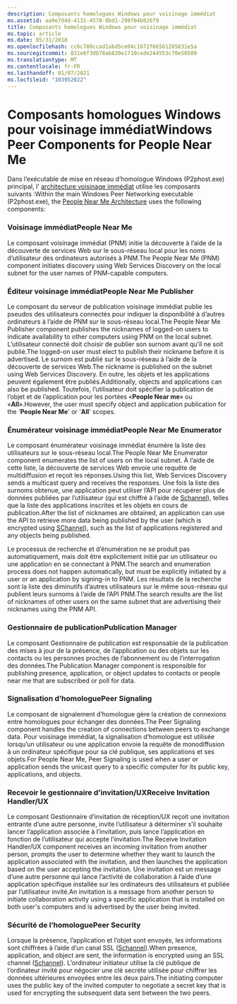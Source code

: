 ```yaml
---
description: Composants homologues Windows pour voisinage immédiat
ms.assetid: aa9e7d4d-4131-4578-8bd1-298f04b826f9
title: Composants homologues Windows pour voisinage immédiat
ms.topic: article
ms.date: 05/31/2018
ms.openlocfilehash: cc6c780ccad1abd5ce04c1672f66561285831e5a
ms.sourcegitcommit: 831e8f3db78ab820e1710cede244553c70e50500
ms.translationtype: MT
ms.contentlocale: fr-FR
ms.lasthandoff: 01/07/2021
ms.locfileid: "103952022"
---
```

# <a name="windows-peer-components-for-people-near-me"></a><span data-ttu-id="9bf1c-103">Composants homologues Windows pour voisinage immédiat</span><span class="sxs-lookup"><span data-stu-id="9bf1c-103">Windows Peer Components for People Near Me</span></span>

<span data-ttu-id="9bf1c-104">Dans l’exécutable de mise en réseau d’homologue Windows (P2phost.exe) principal, l' [architecture voisinage immédiat](people-near-me-architecture.md) utilise les composants suivants :</span><span class="sxs-lookup"><span data-stu-id="9bf1c-104">Within the main Windows Peer Networking executable (P2phost.exe), the [People Near Me Architecture](people-near-me-architecture.md) uses the following components:</span></span>

### <a name="people-near-me"></a><span data-ttu-id="9bf1c-105">Voisinage immédiat</span><span class="sxs-lookup"><span data-stu-id="9bf1c-105">People Near Me</span></span>

<span data-ttu-id="9bf1c-106">Le composant voisinage immédiat (PNM) initie la découverte à l’aide de la découverte de services Web sur le sous-réseau local pour les noms d’utilisateur des ordinateurs autorisés à PNM.</span><span class="sxs-lookup"><span data-stu-id="9bf1c-106">The People Near Me (PNM) component initiates discovery using Web Services Discovery on the local subnet for the user names of PNM-capable computers.</span></span>

### <a name="people-near-me-publisher"></a><span data-ttu-id="9bf1c-107">Éditeur voisinage immédiat</span><span class="sxs-lookup"><span data-stu-id="9bf1c-107">People Near Me Publisher</span></span>

<span data-ttu-id="9bf1c-108">Le composant du serveur de publication voisinage immédiat publie les pseudos des utilisateurs connectés pour indiquer la disponibilité à d’autres ordinateurs à l’aide de PNM sur le sous-réseau local.</span><span class="sxs-lookup"><span data-stu-id="9bf1c-108">The People Near Me Publisher component publishes the nicknames of logged-on users to indicate availability to other computers using PNM on the local subnet.</span></span> <span data-ttu-id="9bf1c-109">L’utilisateur connecté doit choisir de publier son surnom avant qu’il ne soit publié.</span><span class="sxs-lookup"><span data-stu-id="9bf1c-109">The logged-on user must elect to publish their nickname before it is advertised.</span></span> <span data-ttu-id="9bf1c-110">Le surnom est publié sur le sous-réseau à l’aide de la découverte de services Web.</span><span class="sxs-lookup"><span data-stu-id="9bf1c-110">The nickname is published on the subnet using Web Services Discovery.</span></span> <span data-ttu-id="9bf1c-111">En outre, les objets et les applications peuvent également être publiés.</span><span class="sxs-lookup"><span data-stu-id="9bf1c-111">Additionally, objects and applications can also be published.</span></span> <span data-ttu-id="9bf1c-112">Toutefois, l’utilisateur doit spécifier la publication de l’objet et de l’application pour les portées «**People Near me**» ou «**All**».</span><span class="sxs-lookup"><span data-stu-id="9bf1c-112">However, the user must specify object and application publication for the '**People Near Me**' or '**All**' scopes.</span></span>

### <a name="people-near-me-enumerator"></a><span data-ttu-id="9bf1c-113">Énumérateur voisinage immédiat</span><span class="sxs-lookup"><span data-stu-id="9bf1c-113">People Near Me Enumerator</span></span>

<span data-ttu-id="9bf1c-114">Le composant énumérateur voisinage immédiat énumère la liste des utilisateurs sur le sous-réseau local.</span><span class="sxs-lookup"><span data-stu-id="9bf1c-114">The People Near Me Enumerator component enumerates the list of users on the local subnet.</span></span> <span data-ttu-id="9bf1c-115">À l’aide de cette liste, la découverte de services Web envoie une requête de multidiffusion et reçoit les réponses.</span><span class="sxs-lookup"><span data-stu-id="9bf1c-115">Using this list, Web Services Discovery sends a multicast query and receives the responses.</span></span> <span data-ttu-id="9bf1c-116">Une fois la liste des surnoms obtenue, une application peut utiliser l’API pour récupérer plus de données publiées par l’utilisateur (qui est chiffré à l’aide de [Schannel](windows-vista-components-for-people-near-me.md)), telles que la liste des applications inscrites et les objets en cours de publication.</span><span class="sxs-lookup"><span data-stu-id="9bf1c-116">After the list of nicknames are obtained, an application can use the API to retrieve more data being published by the user (which is encrypted using [SChannel](windows-vista-components-for-people-near-me.md)), such as the list of applications registered and any objects being published.</span></span>

<span data-ttu-id="9bf1c-117">Le processus de recherche et d’énumération ne se produit pas automatiquement, mais doit être explicitement initié par un utilisateur ou une application en se connectant à PNM.</span><span class="sxs-lookup"><span data-stu-id="9bf1c-117">The search and enumeration process does not happen automatically, but must be explicitly initiated by a user or an application by signing-in to PNM.</span></span> <span data-ttu-id="9bf1c-118">Les résultats de la recherche sont la liste des diminutifs d’autres utilisateurs sur le même sous-réseau qui publient leurs surnoms à l’aide de l’API PNM.</span><span class="sxs-lookup"><span data-stu-id="9bf1c-118">The search results are the list of nicknames of other users on the same subnet that are advertising their nicknames using the PNM API.</span></span>

### <a name="publication-manager"></a><span data-ttu-id="9bf1c-119">Gestionnaire de publication</span><span class="sxs-lookup"><span data-stu-id="9bf1c-119">Publication Manager</span></span>

<span data-ttu-id="9bf1c-120">Le composant Gestionnaire de publication est responsable de la publication des mises à jour de la présence, de l’application ou des objets sur les contacts ou les personnes proches de l’abonnement ou de l’interrogation des données.</span><span class="sxs-lookup"><span data-stu-id="9bf1c-120">The Publication Manager component is responsible for publishing presence, application, or object updates to contacts or people near me that are subscribed or poll for data.</span></span>

### <a name="peer-signaling"></a><span data-ttu-id="9bf1c-121">Signalisation d’homologue</span><span class="sxs-lookup"><span data-stu-id="9bf1c-121">Peer Signaling</span></span>

<span data-ttu-id="9bf1c-122">Le composant de signalement d’homologue gère la création de connexions entre homologues pour échanger des données.</span><span class="sxs-lookup"><span data-stu-id="9bf1c-122">The Peer Signaling component handles the creation of connections between peers to exchange data.</span></span> <span data-ttu-id="9bf1c-123">Pour voisinage immédiat, la signalisation d’homologue est utilisée lorsqu’un utilisateur ou une application envoie la requête de monodiffusion à un ordinateur spécifique pour sa clé publique, ses applications et ses objets.</span><span class="sxs-lookup"><span data-stu-id="9bf1c-123">For People Near Me, Peer Signaling is used when a user or application sends the unicast query to a specific computer for its public key, applications, and objects.</span></span>

### <a name="receive-invitation-handlerux"></a><span data-ttu-id="9bf1c-124">Recevoir le gestionnaire d’invitation/UX</span><span class="sxs-lookup"><span data-stu-id="9bf1c-124">Receive Invitation Handler/UX</span></span>

<span data-ttu-id="9bf1c-125">Le composant Gestionnaire d’invitation de réception/UX reçoit une invitation entrante d’une autre personne, invite l’utilisateur à déterminer s’il souhaite lancer l’application associée à l’invitation, puis lance l’application en fonction de l’utilisateur qui accepte l’invitation.</span><span class="sxs-lookup"><span data-stu-id="9bf1c-125">The Receive Invitation Handler/UX component receives an incoming invitation from another person, prompts the user to determine whether they want to launch the application associated with the invitation, and then launches the application based on the user accepting the invitation.</span></span> <span data-ttu-id="9bf1c-126">Une invitation est un message d’une autre personne qui lance l’activité de collaboration à l’aide d’une application spécifique installée sur les ordinateurs des utilisateurs et publiée par l’utilisateur invité.</span><span class="sxs-lookup"><span data-stu-id="9bf1c-126">An invitation is a message from another person to initiate collaboration activity using a specific application that is installed on both user's computers and is advertised by the user being invited.</span></span>

### <a name="peer-security"></a><span data-ttu-id="9bf1c-127">Sécurité de l’homologue</span><span class="sxs-lookup"><span data-stu-id="9bf1c-127">Peer Security</span></span>

<span data-ttu-id="9bf1c-128">Lorsque la présence, l’application et l’objet sont envoyés, les informations sont chiffrées à l’aide d’un canal SSL ([Schannel](windows-vista-components-for-people-near-me.md)).</span><span class="sxs-lookup"><span data-stu-id="9bf1c-128">When presence, application, and object are sent, the information is encrypted using an SSL channel ([Schannel](windows-vista-components-for-people-near-me.md)).</span></span> <span data-ttu-id="9bf1c-129">L’ordinateur initiateur utilise la clé publique de l’ordinateur invité pour négocier une clé secrète utilisée pour chiffrer les données ultérieures envoyées entre les deux pairs.</span><span class="sxs-lookup"><span data-stu-id="9bf1c-129">The initiating computer uses the public key of the invited computer to negotiate a secret key that is used for encrypting the subsequent data sent between the two peers.</span></span>

 

 



